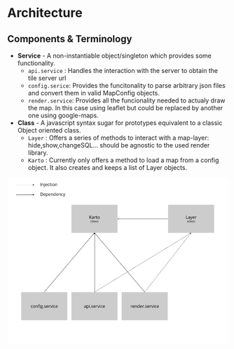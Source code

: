 # Architecture

## Components & Terminology

* **Service** - A non-instantiable object/singleton which provides some functionality.
  * `api.service` : Handles the interaction with the server to obtain the tile server url
  * `config.serice`: Provides the funcitonality to parse arbitrary json files and convert them in valid MapConfig objects.
  * `render.service`: Provides all the funcionality needed to actualy draw the map. In this case using leaflet but could be replaced by another one using google-maps.
* **Class** - A javascript syntax sugar for prototypes equivalent to a classic Object oriented class.
  * `Layer` : Offers a series of methods to interact with a map-layer: hide,show,changeSQL... should be agnostic to the used render library.
  * `Karto` : Currently only offers a method to load a map from a config object. It also creates and keeps a list of Layer objects.

![Architecture Diagram](https://raw.githubusercontent.com/IagoLast/karto/master/architecture.png)
